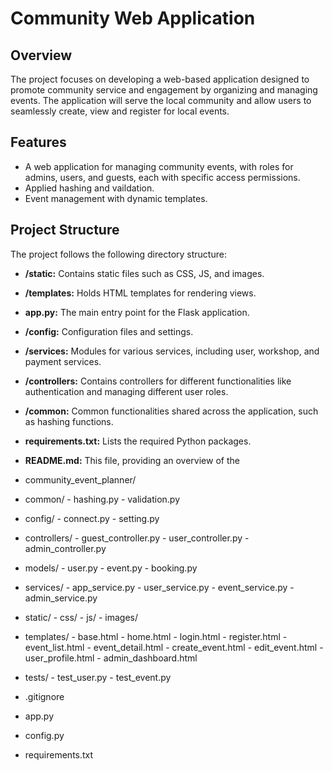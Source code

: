 #  Community Web Application

## Overview
The project focuses on developing a web-based application designed to promote community service and engagement by organizing and managing events. The application will serve the local community and allow users to seamlessly create, view and register for local events.

## Features
- A web application for managing community events, with roles for admins, users, and guests, each with specific access permissions.
- Applied hashing and vaildation.
- Event management with dynamic templates.

## Project Structure

The project follows the following directory structure:

- **/static:** Contains static files such as CSS, JS, and images.
- **/templates:** Holds HTML templates for rendering views.
- **app.py:** The main entry point for the Flask application.
- **/config:** Configuration files and settings.
- **/services:** Modules for various services, including user, workshop, and payment services.
- **/controllers:** Contains controllers for different functionalities like authentication and managing different user roles.
- **/common:** Common functionalities shared across the application, such as hashing functions.
- **requirements.txt:** Lists the required Python packages.
- **README.md:** This file, providing an overview of the 

- community_event_planner/
- common/
      - hashing.py
      - validation.py
- config/
      - connect.py
      - setting.py
- controllers/
      - guest_controller.py
      - user_controller.py
      - admin_controller.py
- models/
      - user.py
      - event.py
      - booking.py
- services/
      - app_service.py
      - user_service.py
      - event_service.py
      - admin_service.py
- static/
      - css/
      - js/
      - images/
- templates/
      - base.html
      - home.html
      - login.html
      - register.html
      - event_list.html
      - event_detail.html
      - create_event.html
      - edit_event.html
      - user_profile.html
      - admin_dashboard.html
- tests/
      - test_user.py
      - test_event.py
- .gitignore
- app.py
- config.py
- requirements.txt
